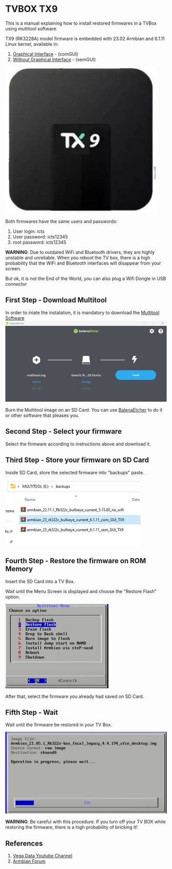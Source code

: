 # TVBOX TX9
This is a manual explaining how to install restored firmwares in a TVBox using multitool software.

TX9 (RK3228A) model firmware is embedded with 23.02 Armbian and 6.1.11 Linux kernel, available in:
1. [Graphical Interface](https://drive.google.com/file/d/1WScjLpeaY4gGB9VgQsxyA5G8bSaFjIjr/view?usp=sharing) - (comGUI)
2. [Without Graphical Interface](https://drive.google.com/file/d/1WTwA866K6kwnVr9iloqpN70HUFS1rT9_/view?usp=sharing) - (semGUI)


![TX9](./images/tx9_model2.png)

Both firmwares have the same users and passwords:
1. User login: icts
2. User password: icts12345
3. root password: icts12345

**WARNING**: Due to outdated WiFi and Bluetooth drivers, they are highly unstable and unreliable. When you reboot the TV box, there is a high probability that the WiFi and Bluetooth interfaces will disappear from your screen. 

But ok, it is not the End of the World, you can also plug a Wifi Dongle in USB connector

## First Step - Download Multitool
In order to iniate the instalation, it is mandatory to download the [Multitool Software](https://users.armbian.com/jock/rk322x/multitool/multitool.img.xz) 
![BalenaEtcher](./images/balenaetcher.png)


Burn the Multitool image on an SD Card. You can use [BalenaEtcher](https://etcher.balena.io/) to do it or other software that pleases you.

## Second Step - Select your firmware

Select the firmware according to instructions above and download it. 

## Third Step - Store your firmware on SD Card

Inside SD Card, store the selected firmware into "backups" paste.

![Backups paste](./images/multitool_backups1.png)

## Fourth Step - Restore the firmware on ROM Memory 

Insert the SD Card into a TV Box. 

Wait until the Menu Screen is displayed and choose the "Restore Flash" option. 

![Restore Screen](./images/restore_screen.png)

After that, select the firmware you already had saved on SD Card.

## Fifth Step - Wait

Wait until the firmware be restored in your TV Box.

![Restoring Screen](./images/restoring_screen.png)

**WARNING**: Be careful with this procedure. If you turn off your TV BOX while restoring the firmware, there is a high probability of bricking it!

## References

1. [Vega Data Youtube Channel](https://www.youtube.com/watch?v=R0zjwQG2iE4)
2. [Armbian Forum](https://forum.armbian.com/topic/12656-csc-armbian-for-rk322x-tv-boxes/)
